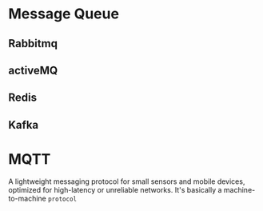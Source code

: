 # Message Queue
## Rabbitmq

## activeMQ

## Redis

## Kafka

# MQTT

A lightweight messaging protocol for small sensors and mobile devices, optimized for high-latency or unreliable networks. It's basically a machine-to-machine `protocol`
